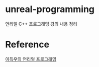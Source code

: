 # unreal-programming
언리얼 C++ 프로그래밍 강의 내용 정리
# Reference
[이득우의 언리얼 프로그래밍](https://www.inflearn.com/roadmaps/701)
